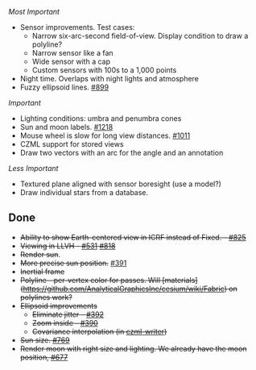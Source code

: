*Most Important*

* Sensor improvements.  Test cases:
   * Narrow six-arc-second field-of-view.  Display condition to draw a polyline?
   * Narrow sensor like a fan
   * Wide sensor with a cap
   * Custom sensors with 100s to a 1,000 points
* Night time.  Overlaps with night lights and atmosphere
* Fuzzy ellipsoid lines.  [#899](https://github.com/AnalyticalGraphicsInc/cesium/issues/899)

*Important*

* Lighting conditions: umbra and penumbra cones
* Sun and moon labels. [#1218](https://github.com/AnalyticalGraphicsInc/cesium/issues/1218)
* Mouse wheel is slow for long view distances. [#1011](https://github.com/AnalyticalGraphicsInc/cesium/issues/1011)
* CZML support for stored views
* Draw two vectors with an arc for the angle and an annotation

*Less Important*

* Textured plane aligned with sensor boresight (use a model?)
* Draw individual stars from a database.

## Done
* ~~Ability to show Earth-centered view in ICRF instead of Fixed. - [#825](https://github.com/AnalyticalGraphicsInc/cesium/issues/825)~~
* ~~Viewing in LLVH - [#531](https://github.com/AnalyticalGraphicsInc/cesium/issues/531) [#818](https://github.com/AnalyticalGraphicsInc/cesium/issues/818)~~
* ~~Render sun~~.
* ~~More precise sun position.~~ [#391](https://github.com/AnalyticalGraphicsInc/cesium/issues/391)
* ~~Inertial frame~~
* ~~Polyline - per-vertex color for passes.  Will [materials] (https://github.com/AnalyticalGraphicsInc/cesium/wiki/Fabric) on polylines work?~~
* ~~Ellipsoid improvements~~
   * ~~Eliminate jitter - [#392](https://github.com/AnalyticalGraphicsInc/cesium/issues/392)~~
   * ~~Zoom inside - [#390](https://github.com/AnalyticalGraphicsInc/cesium/issues/390)~~
   * ~~Covariance interpolation (in [czml-writer](https://github.com/AnalyticalGraphicsInc/czml-writer))~~
* ~~Sun size. [#769](https://github.com/AnalyticalGraphicsInc/cesium/issues/769)~~
* ~~Render moon with right size and lighting.  We already have the moon position, [#677](https://github.com/AnalyticalGraphicsInc/cesium/pull/677)~~